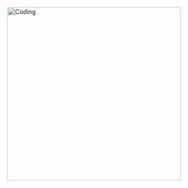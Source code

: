 <img align="center" alt="Coding" width="400" src="[https://3.bp.blogspot.com/-bvHYCq8FTK8/WBrUbwIxbXI/AAAAAAAAAkU/wVii8vHomb0K7tEzLnRTvNK6Hh-y9bj0wCEw/s320/tumblr_o06mgbLG4f1qd4rf5o4_500.gif](https://media1.tenor.com/m/ordKHcMpqyEAAAAC/eve-light.gif)https://media1.tenor.com/m/ordKHcMpqyEAAAAC/eve-light.gif">
